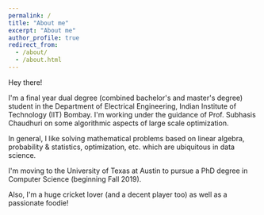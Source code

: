```yaml
---
permalink: /
title: "About me"
excerpt: "About me"
author_profile: true
redirect_from: 
  - /about/
  - /about.html
---
```


Hey there!

I'm a final year dual degree (combined bachelor's and master's degree) student in the Department of Electrical Engineering, Indian Institute of Technology (IIT) Bombay. I'm working under the guidance of Prof. Subhasis Chaudhuri on some algorithmic aspects of large scale optimization.

In general, I like solving mathematical problems based on linear algebra, probability & statistics, optimization, etc. which are ubiquitous in data science. 

I'm moving to the University of Texas at Austin to pursue a PhD degree in Computer Science (beginning Fall 2019).

Also, I'm a huge cricket lover (and a decent player too) as well as a passionate foodie!
